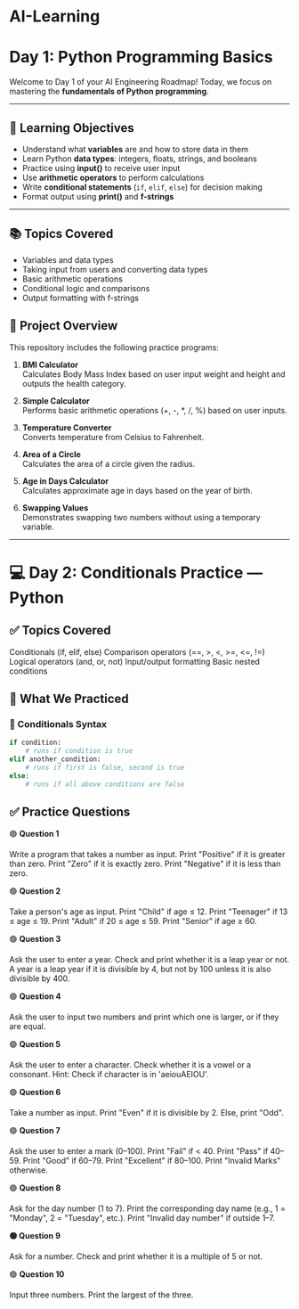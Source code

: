 # AI-Learning

# Day 1: Python Programming Basics

Welcome to Day 1 of your AI Engineering Roadmap! Today, we focus on mastering the **fundamentals of Python programming**.

---

## 🎯 Learning Objectives

- Understand what **variables** are and how to store data in them
- Learn Python **data types**: integers, floats, strings, and booleans
- Practice using **input()** to receive user input
- Use **arithmetic operators** to perform calculations
- Write **conditional statements** (`if`, `elif`, `else`) for decision making
- Format output using **print()** and **f-strings**

---

## 📚 Topics Covered

- Variables and data types
- Taking input from users and converting data types
- Basic arithmetic operations
- Conditional logic and comparisons
- Output formatting with f-strings

## 📝 Project Overview

This repository includes the following practice programs:

1. **BMI Calculator**  
   Calculates Body Mass Index based on user input weight and height and outputs the health category.

2. **Simple Calculator**  
   Performs basic arithmetic operations (+, -, \*, /, %) based on user inputs.

3. **Temperature Converter**  
   Converts temperature from Celsius to Fahrenheit.

4. **Area of a Circle**  
   Calculates the area of a circle given the radius.

5. **Age in Days Calculator**  
   Calculates approximate age in days based on the year of birth.

6. **Swapping Values**  
   Demonstrates swapping two numbers without using a temporary variable.

---

# 💻 Day 2: Conditionals Practice — Python

## ✅ Topics Covered

Conditionals (if, elif, else)
Comparison operators (==, >, <, >=, <=, !=)
Logical operators (and, or, not)
Input/output formatting
Basic nested conditions

## 🧾 What We Practiced

### 🌟 Conditionals Syntax

```python
if condition:
    # runs if condition is true
elif another_condition:
    # runs if first is false, second is true
else:
    # runs if all above conditions are false
```

## ✅ Practice Questions

🟢 **Question 1**

Write a program that takes a number as input.
Print "Positive" if it is greater than zero.
Print "Zero" if it is exactly zero.
Print "Negative" if it is less than zero.

🟢 **Question 2**

Take a person's age as input.
Print "Child" if age ≤ 12.
Print "Teenager" if 13 ≤ age ≤ 19.
Print "Adult" if 20 ≤ age ≤ 59.
Print "Senior" if age ≥ 60.

🟢 **Question 3**

Ask the user to enter a year.
Check and print whether it is a leap year or not.
A year is a leap year if it is divisible by 4, but not by 100 unless it is also divisible by 400.

🟢 **Question 4**

Ask the user to input two numbers and print which one is larger, or if they are equal.

🟢 **Question 5**

Ask the user to enter a character.
Check whether it is a vowel or a consonant.
Hint: Check if character is in 'aeiouAEIOU'.

🟢 **Question 6**

Take a number as input.
Print "Even" if it is divisible by 2.
Else, print "Odd".

🟢 **Question 7**

Ask the user to enter a mark (0–100).
Print "Fail" if < 40.
Print "Pass" if 40–59.
Print "Good" if 60–79.
Print "Excellent" if 80–100.
Print "Invalid Marks" otherwise.

🟢 **Question 8**

Ask for the day number (1 to 7).
Print the corresponding day name (e.g., 1 = "Monday", 2 = "Tuesday", etc.).
Print "Invalid day number" if outside 1–7.

**🟢 Question 9**

Ask for a number.
Check and print whether it is a multiple of 5 or not.

🟢 **Question 10**

Input three numbers.
Print the largest of the three.

